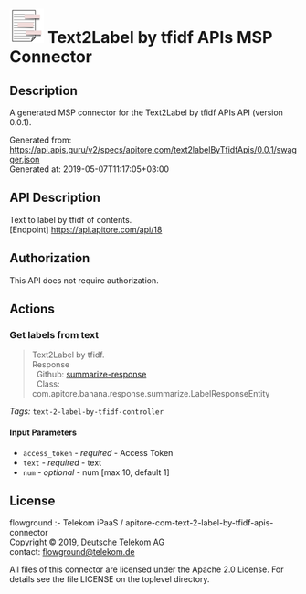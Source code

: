 # ![LOGO](logo.png) Text2Label by tfidf APIs MSP Connector

## Description

A generated MSP connector for the Text2Label by tfidf APIs API (version 0.0.1).

Generated from: https://api.apis.guru/v2/specs/apitore.com/text2labelByTfidfApis/0.0.1/swagger.json<br/>
Generated at: 2019-05-07T11:17:05+03:00

## API Description

Text to label by tfidf of contents.<BR />[Endpoint] https://api.apitore.com/api/18

## Authorization

This API does not require authorization.

## Actions

### Get labels from text

> Text2Label by tfidf.<BR />Response<BR />&nbsp; Github: <a href="https://github.com/keigohtr/apitore-response-parent/tree/master/summarize-response">summarize-response</a><BR />&nbsp; Class: com.apitore.banana.response.summarize.LabelResponseEntity<BR />

*Tags:* `text-2-label-by-tfidf-controller`

#### Input Parameters
* `access_token` - _required_ - Access Token
* `text` - _required_ - text
* `num` - _optional_ - num [max 10, default 1]

## License

flowground :- Telekom iPaaS / apitore-com-text-2-label-by-tfidf-apis-connector<br/>
Copyright © 2019, [Deutsche Telekom AG](https://www.telekom.de)<br/>
contact: flowground@telekom.de

All files of this connector are licensed under the Apache 2.0 License. For details
see the file LICENSE on the toplevel directory.
